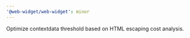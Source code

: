 ```yaml
---
'@web-widget/web-widget': minor
---
```


Optimize contextdata threshold based on HTML escaping cost analysis.

